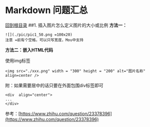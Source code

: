 Markdown 问题汇总
=====
[回到根目录](./README.md)
##1. 插入图片怎么定义图片的大小或比例
**方法一：**

	![](./pic/pic1_50.png =100x20)
	注意 =前有个空格，可以只写宽度，Mou中支持
**方法二：嵌入HTML代码**

使用img标签

 	<img src="./xxx.png" width = "300" height = "200" alt="图片名称" align=center />

附：如果需要居中的话只要在外面包围div标签即可

	<div  align="center">    
	...
	</div>
参考：[https://www.zhihu.com/question/23378396](https://www.zhihu.com/question/23378396)